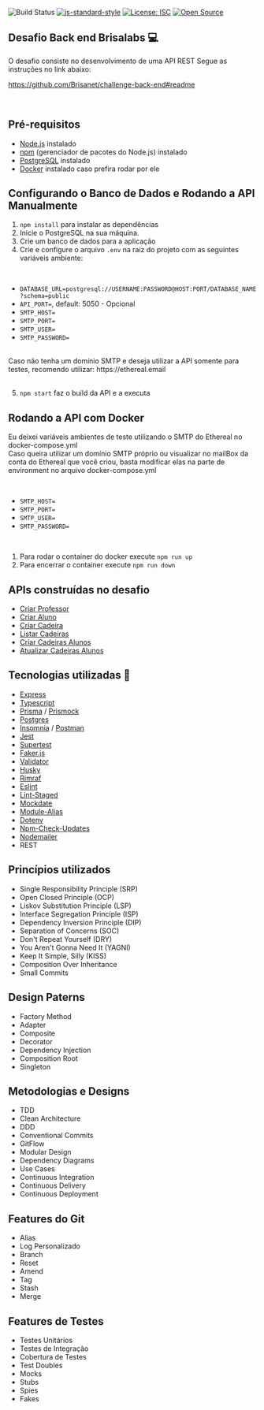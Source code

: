 ![Build Status](https://github.com/wpaq/brisanet-challenge-back-end/actions/workflows/workflow.yaml/badge.svg)
[![js-standard-style](https://img.shields.io/badge/code%20style-standard-brightgreen.svg)](http://standardjs.com)
[![License: ISC](https://img.shields.io/badge/License-ISC-blue.svg)](https://opensource.org/licenses/ISC)
[![Open Source](https://badges.frapsoft.com/os/v1/open-source.svg?v=103)](https://opensource.org/)

## Desafio Back end Brisalabs :computer:

O desafio consiste no desenvolvimento de uma API REST
Segue as instruções no link abaixo:

https://github.com/Brisanet/challenge-back-end#readme

<br>

## Pré-requisitos

- [Node.js](https://nodejs.org/) instalado
- [npm](https://www.npmjs.com/) (gerenciador de pacotes do Node.js) instalado
- [PostgreSQL](https://www.postgresql.org/) instalado
- [Docker](https://www.docker.com) instalado caso prefira rodar por ele

## Configurando o Banco de Dados e Rodando a API Manualmente

1. `npm install` para instalar as dependências
2. Inicie o PostgreSQL na sua máquina.
3. Crie um banco de dados para a aplicação
4. Crie e configure o arquivo `.env` na raiz do projeto com as seguintes variáveis ambiente:

<br>

- `DATABASE_URL=postgresql://USERNAME:PASSWORD@HOST:PORT/DATABASE_NAME?schema=public`
- `API_PORT=`, default: 5050 -  Opcional
- `SMTP_HOST=`
- `SMTP_PORT=`
- `SMTP_USER=`
- `SMTP_PASSWORD=`

<br>
Caso não tenha um domínio SMTP e deseja utilizar a API somente para testes, recomendo utilizar: https://ethereal.email
<br>
<br>

5. `npm start` faz o build da API e a executa

## Rodando a API com Docker

Eu deixei variáveis ambientes de teste utilizando o SMTP do Ethereal no docker-compose.yml
<br>
Caso queira utilizar um domínio SMTP próprio ou visualizar no mailBox da conta do Ethereal que você criou, basta modificar elas na parte de environment no arquivo docker-compose.yml

<br>

- `SMTP_HOST=`
- `SMTP_PORT=`
- `SMTP_USER=`
- `SMTP_PASSWORD=`

<br>

1. Para rodar o container do docker execute `npm run up`
2. Para encerrar o container execute `npm run down`

## APIs construídas no desafio

- [Criar Professor]()
- [Criar Aluno]()
- [Criar Cadeira]()
- [Listar Cadeiras]()
- [Criar Cadeiras Alunos]()
- [Atualizar Cadeiras Alunos]()

## Tecnologias utilizadas :rocket:

- [Express](https://expressjs.com/pt-br/)
- [Typescript](https://www.typescriptlang.org/)
- [Prisma](https://www.prisma.io/) / [Prismock](https://www.npmjs.com/package/prismock)
- [Postgres](https://www.postgresql.org/)
- [Insomnia](https://insomnia.rest/) / [Postman](https://www.postman.com)
- [Jest](https://jestjs.io)
- [Supertest](https://www.npmjs.com/package/supertest)
- [Faker.js](https://fakerjs.dev)
- [Validator](https://www.npmjs.com/package/validator)
- [Husky](https://www.npmjs.com/package/husky)
- [Rimraf](https://www.npmjs.com/package/rimraf)
- [Eslint](https://eslint.org)
- [Lint-Staged](https://www.npmjs.com/package/lint-staged)
- [Mockdate](https://www.npmjs.com/package/mockdate)
- [Module-Alias](https://www.npmjs.com/package/module-alias)
- [Dotenv](https://www.npmjs.com/package/dotenv)
- [Npm-Check-Updates](https://www.npmjs.com/package/npm-check-updates)
- [Nodemailer](https://nodemailer.com)
- REST

## Princípios utilizados

- Single Responsibility Principle (SRP)
- Open Closed Principle (OCP)
- Liskov Substitution Principle (LSP)
- Interface Segregation Principle (ISP)
- Dependency Inversion Principle (DIP)
- Separation of Concerns (SOC)
- Don't Repeat Yourself (DRY)
- You Aren't Gonna Need It (YAGNI)
- Keep It Simple, Silly (KISS)
- Composition Over Inheritance
- Small Commits

## Design Paterns

- Factory Method
- Adapter 
- Composite
- Decorator
- Dependency Injection
- Composition Root
- Singleton

## Metodologias e Designs

- TDD
- Clean Architecture
- DDD
- Conventional Commits
- GitFlow
- Modular Design
- Dependency Diagrams
- Use Cases
- Continuous Integration
- Continuous Delivery
- Continuous Deployment

## Features do Git

- Alias
- Log Personalizado
- Branch
- Reset
- Amend
- Tag
- Stash
- Merge

## Features de Testes
- Testes Unitários
- Testes de Integração
- Cobertura de Testes
- Test Doubles
- Mocks
- Stubs
- Spies
- Fakes
